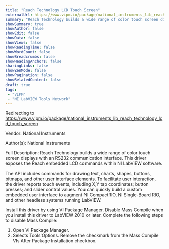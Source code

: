 ```yaml
---
title: "Reach Technology LCD Touch Screen"
externalUrl: https://www.vipm.io/package/national_instruments_lib_reach_technology_lcd_touch_screen
summary: "Reach Technology builds a wide range of color touch screen displays with an RS232 communication interface."
showSummary: true
showAuthor: false
showEdit: false
showData: false
showViews: false
showReadingTime: false
showWordCount: false
showBreadcrumbs: false
showHeadingAnchors: false
sharingLinks: false
showZenMode: false
showPagination: false
showRelatedContent: false
draft: true
tags:
 - "VIPM"
 - "NI LabVIEW Tools Network"
---
```


Redirecting to https://www.vipm.io/package/national_instruments_lib_reach_technology_lcd_touch_screen

Vendor: National Instruments

Author(s): National Instruments
 
Full Description:
Reach Technology builds a wide range of color touch screen displays with an RS232 communication interface. This driver exposes the Reach embedded LCD commands within NI LabVIEW software. 

The API includes commands for drawing text, charts, shapes, buttons, bitmaps, and other user interface elements. To facilitate user interaction, the driver reports touch events, including X,Y tap coordinates; button presses; and slider control values. You can quickly build a custom embedded user interface to augment NI CompactRIO, NI Single-Board RIO, and other headless systems running LabVIEW. 

Install this driver by using VI Package Manager. Disable Mass Compile when you install this driver to LabVIEW 2010 or later. Complete the following steps to disable Mass Compile:
1. Open VI Package Manager.
2. Selects Tools'Options. Remove the checkmark from the Mass Compile VIs After Package Installation checkbox.